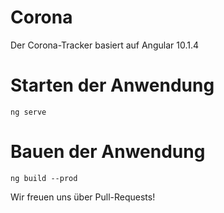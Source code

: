 # Corona

Der Corona-Tracker basiert auf Angular 10.1.4

# Starten der Anwendung

```
ng serve
```

# Bauen der Anwendung

```
ng build --prod
```

Wir freuen uns über Pull-Requests!
